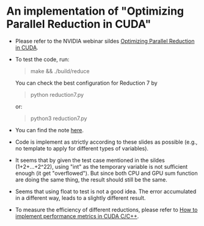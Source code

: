 # An implementation of "Optimizing Parallel Reduction in CUDA"

- Please refer to the NVIDIA webinar sildes [Optimizing Parallel Reduction in CUDA](https://developer.download.nvidia.com/assets/cuda/files/reduction.pdf).

- To test the code, run:
    > make && ./build/reduce

    You can check the best configuration for Reduction 7 by 
    > python reduction7.py

    or:
    > python3 reduction7.py
    
- You can find the note [here](http://zhyma.github.io/learning_note/1.%20topics/gpu/parallel_reduction.html).

- Code is implement as strictly according to these slides as possible (e.g., no template to apply for different types of variables).

- It seems that by given the test case mentioned in the sildes (1+2+...+2^22), using "int" as the temporary variable is not sufficient enough (it get "overflowed"). But since both CPU and GPU sum function are doing the same thing, the result should still be the same.

- Seems that using float to test is not a good idea. The error accumulated in a different way, leads to a slightly different result.

- To measure the efficiency of different reductions, please refer to [How to implement performance metrics in CUDA C/C++](https://developer.nvidia.com/blog/how-implement-performance-metrics-cuda-cc/).
